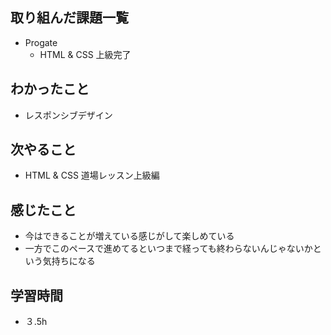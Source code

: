 ## 取り組んだ課題一覧
- Progate
  - HTML & CSS 上級完了　   
## わかったこと
- レスポンシブデザイン
## 次やること
- HTML & CSS 道場レッスン上級編
## 感じたこと
- 今はできることが増えている感じがして楽しめている
- 一方でこのペースで進めてるといつまで経っても終わらないんじゃないかという気持ちになる
## 学習時間
- ３.5h
